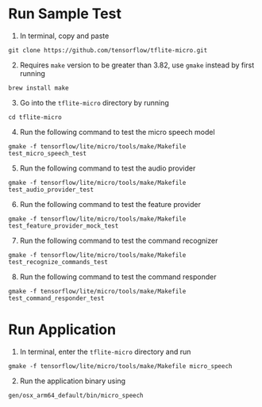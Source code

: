 # Run Sample Test
1. In terminal, copy and paste 
```
git clone https://github.com/tensorflow/tflite-micro.git
```
2. Requires `make` version to be greater than 3.82, use `gmake` instead by first running 
```
brew install make
```
3. Go into the `tflite-micro` directory by running 
```
cd tflite-micro
```
4. Run the following command to test the micro speech model
```
gmake -f tensorflow/lite/micro/tools/make/Makefile test_micro_speech_test
```
5. Run the following command to test the audio provider
```
gmake -f tensorflow/lite/micro/tools/make/Makefile test_audio_provider_test
```
6. Run the following command to test the feature provider
```
gmake -f tensorflow/lite/micro/tools/make/Makefile test_feature_provider_mock_test
```
7. Run the following command to test the command recognizer
```
gmake -f tensorflow/lite/micro/tools/make/Makefile test_recognize_commands_test
```
8. Run the following command to test the command responder
```
gmake -f tensorflow/lite/micro/tools/make/Makefile test_command_responder_test
```

# Run Application
1. In terminal, enter the `tflite-micro` directory and run 
```
gmake -f tensorflow/lite/micro/tools/make/Makefile micro_speech
```
2. Run the application binary using 
```
gen/osx_arm64_default/bin/micro_speech
```
